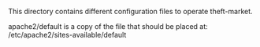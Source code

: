This directory contains different configuration files to operate
theft-market.

apache2/default is a copy of the file that should be placed at:
/etc/apache2/sites-available/default